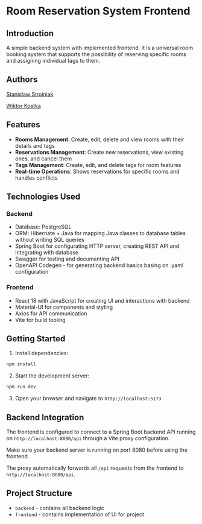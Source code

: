 # Room Reservation System Frontend

## Introduction

A simple backend system with implemented frontend. 
It is a universal room booking system that supports the possibility of reserving specific rooms and assigning individual tags to them.

## Authors

[Stanisław Strojniak](https://github.com/stawkey)

[Wiktor Kostka](https://github.com/Mekost)

## Features

-   **Rooms Management**: Create, edit, delete and view rooms with their details and tags
-   **Reservations Management**: Create new reservations, view existing ones, and cancel them
-   **Tags Management**: Create, edit, and delete tags for room features
-   **Real-time Operations**: Shows reservations for specific rooms and handles conflicts

## Technologies Used

### Backend

- Database: PostgreSQL
- ORM: Hibernate + Java for mapping Java classes to database tables without writing SQL queries
- Spring Boot for configurating HTTP server, creating REST API and integrating with database
- Swagger for testing and documenting API
- OpenAPI Codegen - for generating backend basics basing on .yaml configuration

### Frontend

-   React 18 with JavaScript for creating UI and interactions with backend
-   Material-UI for components and styling
-   Axios for API communication
-   Vite for build tooling

## Getting Started

1. Install dependencies:

```bash
npm install
```

2. Start the development server:

```bash
npm run dev
```

3. Open your browser and navigate to `http://localhost:5173`

## Backend Integration

The frontend is configured to connect to a Spring Boot backend API running on `http://localhost:8080/api` through a Vite proxy configuration.

Make sure your backend server is running on port 8080 before using the frontend.

The proxy automatically forwards all `/api` requests from the frontend to `http://localhost:8080/api`.

## Project Structure

- `backend` - contains all backend logic
- `frontend` - contains implementation of UI for project
